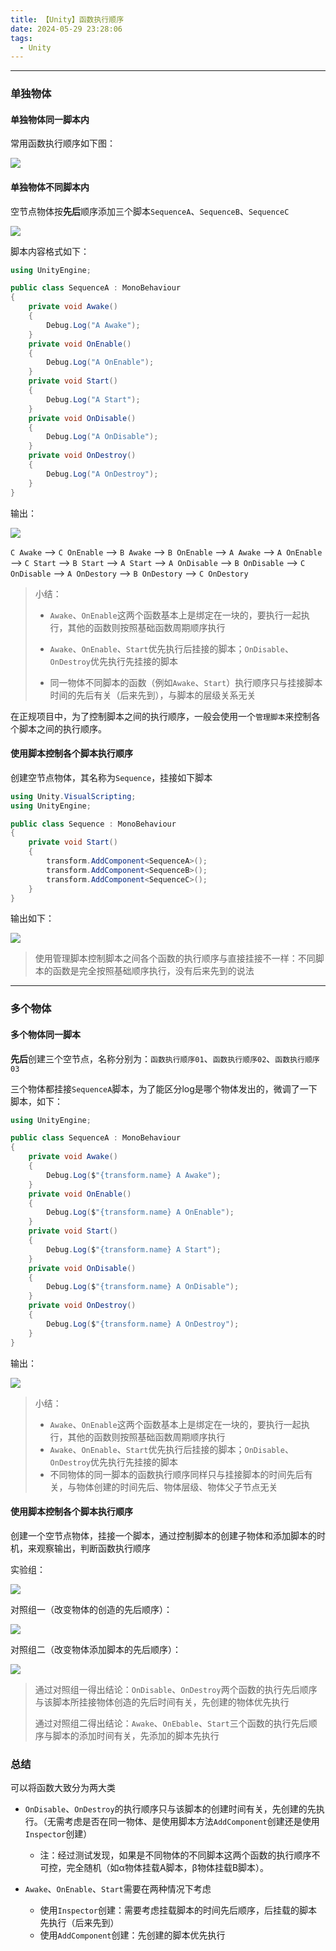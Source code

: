 ```yaml
---
title: 【Unity】函数执行顺序
date: 2024-05-29 23:28:06
tags:
  - Unity
---
```


---

### 单独物体

#### 单独物体同一脚本内

常用函数执行顺序如下图：

<img class="half" src="/../images/unity/函数执行顺序1.png"></img>

#### 单独物体不同脚本内

空节点物体按**先后**顺序添加三个脚本`SequenceA`、`SequenceB`、`SequenceC`

<img class="half" src="/../images/unity/函数执行顺序2.png"></img>

脚本内容格式如下：

```C#
using UnityEngine;

public class SequenceA : MonoBehaviour
{
    private void Awake()
    {
        Debug.Log("A Awake");
    }
    private void OnEnable()
    {
        Debug.Log("A OnEnable");
    }
    private void Start()
    {
        Debug.Log("A Start");
    }
    private void OnDisable()
    {
        Debug.Log("A OnDisable");
    }
    private void OnDestroy()
    {
        Debug.Log("A OnDestroy");
    }
}
```

输出：

<img class="half" src="/../images/unity/函数执行顺序3.png"></img>

`C Awake` --> `C OnEnable` --> `B Awake` --> `B OnEnable` --> `A Awake` --> `A OnEnable` --> `C Start` --> `B Start` --> `A Start` --> `A OnDisable` --> `B OnDisable` --> `C OnDisable` --> `A OnDestory` --> `B OnDestory` --> `C OnDestory`

> 小结：
>
> - `Awake`、`OnEnable`这两个函数基本上是绑定在一块的，要执行一起执行，其他的函数则按照基础函数周期顺序执行
>
> - `Awake`、`OnEnable`、`Start`优先执行后挂接的脚本；`OnDisable`、`OnDestroy`优先执行先挂接的脚本
>
> - 同一物体不同脚本的函数（例如`Awake`、`Start`）执行顺序只与挂接脚本时间的先后有关（后来先到），与脚本的层级关系无关
>

在正规项目中，为了控制脚本之间的执行顺序，一般会使用一个`管理脚本`来控制各个脚本之间的执行顺序。

#### 使用脚本控制各个脚本执行顺序

创建空节点物体，其名称为`Sequence`，挂接如下脚本

```C#
using Unity.VisualScripting;
using UnityEngine;

public class Sequence : MonoBehaviour
{
    private void Start()
    {
        transform.AddComponent<SequenceA>();
        transform.AddComponent<SequenceB>();
        transform.AddComponent<SequenceC>();
    }
}
```

输出如下：

<img class="half" src="/../images/unity/函数执行顺序4.png"></img>

> 使用管理脚本控制脚本之间各个函数的执行顺序与直接挂接不一样：不同脚本的函数是完全按照基础顺序执行，没有后来先到的说法



---

### 多个物体

#### 多个物体同一脚本

**先后**创建三个空节点，名称分别为：`函数执行顺序01`、`函数执行顺序02`、`函数执行顺序03`

三个物体都挂接`SequenceA`脚本，为了能区分log是哪个物体发出的，微调了一下脚本，如下：

```C#
using UnityEngine;

public class SequenceA : MonoBehaviour
{
    private void Awake()
    {
        Debug.Log($"{transform.name} A Awake");
    }
    private void OnEnable()
    {
        Debug.Log($"{transform.name} A OnEnable");
    }
    private void Start()
    {
        Debug.Log($"{transform.name} A Start");
    }
    private void OnDisable()
    {
        Debug.Log($"{transform.name} A OnDisable");
    }
    private void OnDestroy()
    {
        Debug.Log($"{transform.name} A OnDestroy");
    }
}
```

输出：

<img class="half" src="/../images/unity/函数执行顺序5.png"></img>

> 小结：
>
> - `Awake`、`OnEnable`这两个函数基本上是绑定在一块的，要执行一起执行，其他的函数则按照基础函数周期顺序执行
> - `Awake`、`OnEnable`、`Start`优先执行后挂接的脚本；`OnDisable`、`OnDestroy`优先执行先挂接的脚本
> - 不同物体的同一脚本的函数执行顺序同样只与挂接脚本的时间先后有关，与物体创建的时间先后、物体层级、物体父子节点无关

#### 使用脚本控制各个脚本执行顺序

创建一个空节点物体，挂接一个脚本，通过控制脚本的创建子物体和添加脚本的时机，来观察输出，判断函数执行顺序

实验组：

<img class="half" src="/../images/unity/函数执行顺序6.png"></img>

对照组一（改变物体的创造的先后顺序）：

<img class="half" src="/../images/unity/函数执行顺序7.png"></img>

对照组二（改变物体添加脚本的先后顺序）：

<img class="half" src="/../images/unity/函数执行顺序8.png"></img>

> 通过对照组一得出结论：`OnDisable`、`OnDestroy`两个函数的执行先后顺序与该脚本所挂接物体创造的先后时间有关，先创建的物体优先执行
>
> 通过对照组二得出结论：`Awake`、`OnEbable`、`Start`三个函数的执行先后顺序与脚本的添加时间有关，先添加的脚本先执行

### 总结

可以将函数大致分为两大类

- `OnDisable`、`OnDestroy`的执行顺序只与该脚本的创建时间有关，先创建的先执行。（无需考虑是否在同一物体、是使用脚本方法`AddComponent`创建还是使用`Inspector`创建）
  - 注：经过测试发现，如果是不同物体的不同脚本这两个函数的执行顺序不可控，完全随机（如α物体挂载A脚本，β物体挂载B脚本）。

- `Awake`、`OnEnable`、`Start`需要在两种情况下考虑
  - 使用`Inspector`创建：需要考虑挂载脚本的时间先后顺序，后挂载的脚本先执行（后来先到）
  - 使用`AddComponent`创建：先创建的脚本优先执行
